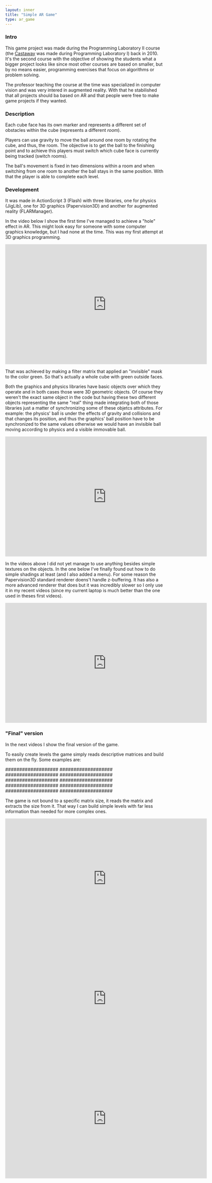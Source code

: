 ```yaml
---
layout: inner
title: "Simple AR Game"
type: ar_game
---
```


### Intro

This game project was made during the Programming Laboratory II course (the <a href="{{ site.baseurl }}castaway/">Castaway</a> was made during Programming Laboratory I) back in 2010. It's the second course with the objective of showing the students what a bigger project looks like since most other courses are based on smaller, but by no means easier, programming exercises that focus on algorithms or problem solving.

The professor teaching the course at the time was specialized in computer vision and was very intered in augmented reality. With that he stabilished that all projects should ba based on AR and that people were free to make game projects if they wanted.

### Description

Each cube face has its own marker and represents a different set of obstacles within the cube (represents a different _room_).

Players can use gravity to move the ball around one room by rotating the cube, and thus, the room. The objective is to get the ball to the finishing point and to achieve this players must switch which cube face is currently being tracked (switch rooms).

The ball's movement is fixed in two dimensions within a room and when switching from one room to another the ball stays in the same position. With that the player is able to complete each level.

### Development

It was made in ActionScript 3 (Flash) with three libraries, one for physics (JigLib), one for 3D graphics (Papervision3D) and another for augmented reality (FLARManager).

In the video below I show the first time I've managed to achieve a "hole" effect in AR. This might look easy for someone with some computer graphics knowledge, but I had none at the time. This was my first attempt at 3D graphics programming.

<iframe width="640" height="380" src="http://www.youtube.com/embed/_bcb7aV6zTg" frameborder="0" allowfullscreen></iframe>

That was achieved by making a filter matrix that applied an "invisible" mask to the color green. So that's actually a whole cube with green outside faces.

Both the graphics and physics libraries have basic objects over which they operate and in both cases those were 3D geometric objects. Of course they weren't the exact same object in the code but having these two different objects representing the same "real" thing made integrating both of those libraries just a matter of synchronizing some of these objetcs attributes. For example: the physics' ball is under the effects of gravity and collisions and that changes its position, and thus the graphics' ball position have to be synchronized to the same values otherwise we would have an invisible ball moving according to physics and a visible immovable ball.

<iframe width="640" height="380" src="http://www.youtube.com/embed/l2Y8p3s_5k8" frameborder="0" allowfullscreen></iframe>
<br>

In the videos above I did not yet manage to use anything besides simple textures on the objects. In the one below I've finally found out how to do simple shadings at least (and I also added a menu). For some reason the Papervision3D standard renderer doens't handle z-buffering. It has also a more advanced renderer that does but it was incredibly slower so I only use it in my recent videos (since my current laptop is much better than the one used in theses first videos).

<iframe width="640" height="380" src="http://www.youtube.com/embed/st9zMsYVs_E" frameborder="0" allowfullscreen></iframe>

### "Final" version

In the next videos I show the final version of the game.

To easily create levels the game simply reads descriptive matrices and build them on the fly. Some examples are:

###################
###################
###################
###################
###################
###################
###################
###################
###################
###################

The game is not bound to a specific matrix size, it reads the matrix and extracts the size from it. That way I can build simple levels with far less information than needed for more complex ones.

<iframe width="640" height="380" src="http://www.youtube.com/embed/T6PMxGAjBeE" frameborder="0" allowfullscreen></iframe>

<iframe width="640" height="380" src="http://www.youtube.com/embed/sMptS2Nfar0" frameborder="0" allowfullscreen></iframe>

<iframe width="640" height="380" src="http://www.youtube.com/embed/TPY2e6tHm_g" frameborder="0" allowfullscreen></iframe>